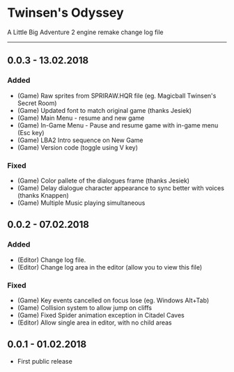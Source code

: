 # Twinsen's Odyssey
A Little Big Adventure 2 engine remake change log file

---

## 0.0.3 - 13.02.2018
### Added
* (Game) Raw sprites from SPRIRAW.HQR file (eg. Magicball Twinsen's Secret Room)
* (Game) Updated font to match original game (thanks Jesiek)
* (Game) Main Menu - resume and new game
* (Game) In-Game Menu - Pause and resume game with in-game menu (Esc key)
* (Game) LBA2 Intro sequence on New Game
* (Game) Version code (toggle using V key)

### Fixed
* (Game) Color pallete of the dialogues frame (thanks Jesiek)
* (Game) Delay dialogue character appearance to sync better with voices (thanks Knappen)
* (Game) Multiple Music playing simultaneous

## 0.0.2 - 07.02.2018
### Added
* (Editor) Change log file.
* (Editor) Change log area in the editor (allow you to view this file)

### Fixed
* (Game) Key events cancelled on focus lose (eg. Windows Alt+Tab)
* (Game) Collision system to allow jump on cliffs
* (Game) Fixed Spider animation exception in Citadel Caves
* (Editor) Allow single area in editor, with no child areas

## 0.0.1 - 01.02.2018
* First public release
